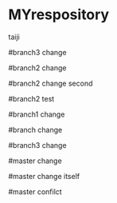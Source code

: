 # MYrespository
taiji

#branch3 change

#branch2 change

#branch2 change second

#branch2 test

#branch1 change

#branch change


#branch3 change

#master change

#master change itself

#master confilct

